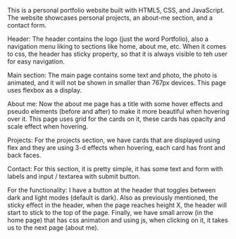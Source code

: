 This is a personal portfolio website built with HTML5, CSS, and JavaScript.
The website showcases personal projects, an about-me section, and a contact form.

Header:
The header contains the logo (just the word Portfolio), also a navigation menu liking to sections like home, about me, etc. When it comes to css, the header has sticky property, so that it is always visible to teh user for easy navigation.

Main section: 
The main page contains some text and photo, the photo is animated, and it will not be shown in smaller than 767px devices. This page uses flexbox as a display.

About me: 
Now the about me page has a title with some hover effects and pseudo elements (before and after) to make it more beautiful when hovering over it. This page uses grid for the cards on it, these cards has opacity and scale effect when hovering.

Projects: 
For the projects section, we have cards that are displayed using flex and they are using 3-d effects when hovering, each card has front and back faces.

Contact: 
For this section, it is pretty simple, it has some text and form with labels and input / textarea with submit button.

For the functionality: 
I have a button at the header that toggles between dark and light modes (default is dark). Also as previously mentioned, the sticky effect in the header, when the page reaches height X, the header will start to stick to the top of the page. Finally, we have small arrow (in the home page) that has css animation and using js, when clicking on it, it takes us to the next page (about me).